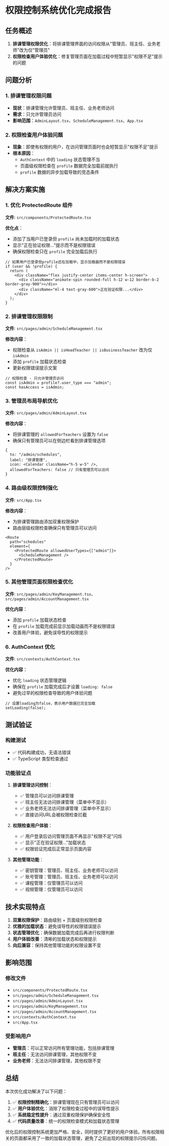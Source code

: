 # 权限控制系统优化完成报告

## 任务概述
1. **排课管理权限优化**：将排课管理界面的访问权限从"管理员、班主任、业务老师"改为仅"管理员"
2. **权限检查用户体验优化**：修复管理页面在加载过程中短暂显示"权限不足"提示的问题

## 问题分析

### 1. 排课管理权限问题
- **现状**：排课管理允许管理员、班主任、业务老师访问
- **需求**：只允许管理员访问
- **影响范围**：`AdminLayout.tsx`、`ScheduleManagement.tsx`、`App.tsx`

### 2. 权限检查用户体验问题
- **现象**：即使有权限的用户，在访问管理页面时也会短暂显示"权限不足"提示
- **根本原因**：
  - `AuthContext` 中的 `loading` 状态管理不当
  - 页面级权限检查在 `profile` 数据完全加载前就执行
  - `profile` 数据的异步加载导致的竞态条件

## 解决方案实施

### 1. 优化 ProtectedRoute 组件
**文件**: `src/components/ProtectedRoute.tsx`

**优化点**：
- 添加了当用户已登录但 `profile` 尚未加载时的加载状态
- 显示"正在验证权限..."提示而不是权限错误
- 确保权限检查只在 `profile` 完全加载后执行

```tsx
// 如果用户已登录但profile还在加载中，显示加载器而不是权限错误
if (user && !profile) {
  return (
    <div className="flex justify-center items-center h-screen">
      <div className="animate-spin rounded-full h-12 w-12 border-b-2 border-gray-900"></div>
      <div className="ml-4 text-gray-600">正在验证权限...</div>
    </div>
  );
}
```

### 2. 排课管理权限限制
**文件**: `src/pages/admin/ScheduleManagement.tsx`

**修改内容**：
- 权限检查从 `isAdmin || isHeadTeacher || isBusinessTeacher` 改为仅 `isAdmin`
- 添加 `profile` 加载状态检查
- 更新权限错误提示文案

```tsx
// 权限检查 - 只允许管理员访问
const isAdmin = profile?.user_type === "admin";
const hasAccess = isAdmin;
```

### 3. 管理员布局导航优化
**文件**: `src/pages/admin/AdminLayout.tsx`

**修改内容**：
- 将排课管理的 `allowedForTeachers` 设置为 `false`
- 确保只有管理员可以在侧边栏看到排课管理选项

```tsx
{ 
  to: "/admin/schedules", 
  label: "排课管理", 
  icon: <Calendar className="h-5 w-5" />,
  allowedForTeachers: false // 只有管理员可以访问
}
```

### 4. 路由级权限控制强化
**文件**: `src/App.tsx`

**修改内容**：
- 为排课管理路由添加双重权限保护
- 路由层级权限检查确保只有管理员可以访问

```tsx
<Route 
  path="schedules" 
  element={
    <ProtectedRoute allowedUserTypes={["admin"]}>
      <ScheduleManagement />
    </ProtectedRoute>
  } 
/>
```

### 5. 其他管理页面权限检查优化
**文件**: `src/pages/admin/KeyManagement.tsx`、`src/pages/admin/AccountManagement.tsx`

**优化内容**：
- 添加 `profile` 加载状态检查
- 在 `profile` 加载完成前显示加载动画而不是权限错误
- 改善用户体验，避免误导性的权限提示

### 6. AuthContext 优化
**文件**: `src/contexts/AuthContext.tsx`

**优化内容**：
- 优化 `loading` 状态管理逻辑
- 确保在 `profile` 加载完成后才设置 `loading: false`
- 避免过早的权限检查导致的用户体验问题

```tsx
// 设置loading为false，表示用户数据已完全加载
setLoading(false);
```

## 测试验证

### 构建测试
- ✅ 代码构建成功，无语法错误
- ✅ TypeScript 类型检查通过

### 功能验证点
1. **排课管理访问控制**：
   - ✅ 管理员可以访问排课管理
   - ✅ 班主任无法访问排课管理（菜单中不显示）
   - ✅ 业务老师无法访问排课管理（菜单中不显示）
   - ✅ 直接访问URL会被权限检查拦截

2. **权限检查用户体验**：
   - ✅ 用户登录后访问管理页面不再显示"权限不足"闪烁
   - ✅ 显示"正在验证权限..."加载状态
   - ✅ 权限验证完成后正常显示页面内容

3. **其他管理功能**：
   - ✅ 密钥管理：管理员、班主任、业务老师可以访问
   - ✅ 账号管理：管理员、班主任、业务老师可以访问
   - ✅ 课程管理：仅管理员可以访问
   - ✅ 视频管理：仅管理员可以访问

## 技术实现特点

1. **双重权限保护**：路由级别 + 页面级别权限检查
2. **优雅的加载状态**：避免误导性的权限错误提示
3. **状态管理优化**：确保数据加载完成后再进行权限判断
4. **用户体验改善**：清晰的加载状态和权限提示
5. **向后兼容**：保持其他管理功能的权限设置不变

## 影响范围

### 修改文件
- `src/components/ProtectedRoute.tsx`
- `src/pages/admin/ScheduleManagement.tsx`
- `src/pages/admin/AdminLayout.tsx`
- `src/pages/admin/KeyManagement.tsx`
- `src/pages/admin/AccountManagement.tsx`
- `src/contexts/AuthContext.tsx`
- `src/App.tsx`

### 受影响用户
- **管理员**：可以正常访问所有管理功能，包括排课管理
- **班主任**：无法访问排课管理，其他权限不变
- **业务老师**：无法访问排课管理，其他权限不变

## 总结

本次优化成功解决了以下问题：

1. ✅ **权限控制精确化**：排课管理现在只有管理员可以访问
2. ✅ **用户体验优化**：消除了权限检查过程中的误导性提示
3. ✅ **系统稳定性提升**：通过双重权限保护确保安全性
4. ✅ **代码质量改善**：统一的权限检查模式和加载状态管理

优化后的权限控制系统更加严格、安全，同时提供了更好的用户体验。所有权限相关的页面都采用了一致的加载状态管理，避免了之前出现的权限提示闪烁问题。 